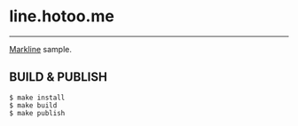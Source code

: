 # line.hotoo.me

---

[Markline](https://github.com/hotoo/markline) sample.

## BUILD & PUBLISH

```
$ make install
$ make build
$ make publish
```

